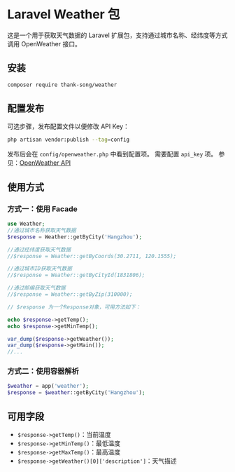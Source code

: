 


# Laravel Weather 包

这是一个用于获取天气数据的 Laravel 扩展包，支持通过城市名称、经纬度等方式调用 OpenWeather 接口。

## 安装

```bash
composer require thank-song/weather
```

## 配置发布

可选步骤，发布配置文件以便修改 API Key：

```bash
php artisan vendor:publish --tag=config
```

发布后会在 `config/openweather.php` 中看到配置项。
需要配置 `api_key` 项。
参见：[OpenWeather API](https://openweathermap.org/api)

## 使用方式

### 方式一：使用 Facade

```php
use Weather;
//通过城市名称获取天气数据
$response = Weather::getByCity('Hangzhou');

//通过经纬度获取天气数据
//$response = Weather::getByCoords(30.2711, 120.1555);

//通过城市ID获取天气数据
//$response = Weather::getByCityId(1831806);

//通过邮编获取天气数据
//$response = Weather::getByZip(310000);

// $response 为一个Response对象，可用方法如下：

echo $response->getTemp();
echo $response->getMinTemp();

var_dump($response->getWeather());
var_dump($response->getMain());
//...
```

### 方式二：使用容器解析

```php
$weather = app('weather');
$response = $weather::getByCity('Hangzhou');
```

## 可用字段

- `$response->getTemp()`：当前温度
- `$response->getMinTemp()`：最低温度
- `$response->getMaxTemp()`：最高温度
- `$response->getWeather()[0]['description']`：天气描述